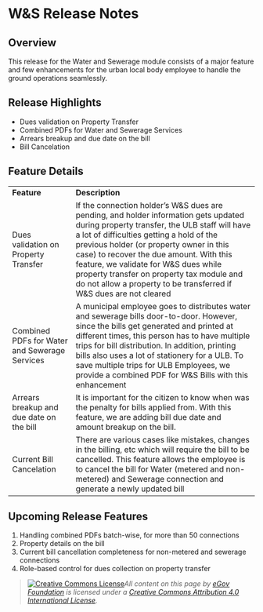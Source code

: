 # W\&S Release Notes

## Overview

This release for the Water and Sewerage module consists of a major feature and few enhancements for the urban local body employee to handle the ground operations seamlessly.

## Release Highlights

* Dues validation on Property Transfer
* Combined PDFs for Water and Sewerage Services
* Arrears breakup and due date on the bill
* Bill Cancelation

## Feature Details

|                                               |                                                                                                                                                                                                                                                                                                                                                                                                                                        |
| --------------------------------------------- | -------------------------------------------------------------------------------------------------------------------------------------------------------------------------------------------------------------------------------------------------------------------------------------------------------------------------------------------------------------------------------------------------------------------------------------- |
| **Feature**                                   | **Description**                                                                                                                                                                                                                                                                                                                                                                                                                        |
| Dues validation on Property Transfer          | If the connection holder’s W\&S dues are pending, and holder information gets updated during property transfer, the ULB staff will have a lot of difficulties getting a hold of the previous holder (or property owner in this case) to recover the due amount. With this feature, we validate for W\&S dues while property transfer on property tax module and do not allow a property to be transferred if W\&S dues are not cleared |
| Combined PDFs for Water and Sewerage Services | A municipal employee goes to distributes water and sewerage bills door-to-door. However, since the bills get generated and printed at different times, this person has to have multiple trips for bill distribution. In addition, printing bills also uses a lot of stationery for a ULB. To save multiple trips for ULB Employees, we provide a combined PDF for W\&S Bills with this enhancement                                     |
| Arrears breakup and due date on the bill      | It is important for the citizen to know when was the penalty for bills applied from. With this feature, we are adding bill due date and amount breakup on the bill.                                                                                                                                                                                                                                                                    |
| Current Bill Cancelation                      | There are various cases like mistakes, changes in the billing, etc which will require the bill to be cancelled. This feature allows the employee is to cancel the bill for Water (metered and non-metered) and Sewerage connection and generate a newly updated bill                                                                                                                                                                   |

## Upcoming Release Features

1. Handling combined PDFs batch-wise, for more than 50 connections
2. Property details on the bill
3. Current bill cancellation completeness for non-metered and sewerage connections
4. Role-based control for dues collection on property transfer

> [![Creative Commons License](https://i.creativecommons.org/l/by/4.0/80x15.png)_​_](http://creativecommons.org/licenses/by/4.0/)_All content on this page by_ [_eGov Foundation_](https://egov.org.in) _is licensed under a_ [_Creative Commons Attribution 4.0 International License_](http://creativecommons.org/licenses/by/4.0/)_._
